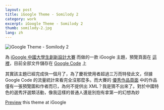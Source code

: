 ```yaml
---
layout: post
title: iGoogle Theme - Somilody 2
category: work
excerpt: iGoogle Theme - Somilody 2
thumb: somilody-2.jpg
lang: zh
---
```


<p><img src="{{ site.file }}/somilody-2.png" alt="iGoogle Theme - Somilody 2"></p>

<div class=txt>
<p>為 <a href="http://www.google.cn/intl/zh-CN/landing/igcontest09/">iGoogle 中國大學生創新設計大賽</a> 而做的一款 iGoogle 主題，預覽頁面在 <a href="http://www.google.com/ig/directory?hl=en&gl=us&type=themes&url=somilody.googlecode.com/files/somilody2.xml">這裡</a>，目前全部文件儲存在 <a href="http://code.google.com/p/somilody/">Google Code</a> 上</p>
<p>其實該主題已經完成快一個月了，為了慶祝使用者超過三万而特發此文，但據 Google Code 的流量統計來看完全沒那麼多。而大賽的 <a href="http://www.google.cn/intl/zh-CN/landing/igcontest09/themes/samples.html">優秀作品頁面</a> 中的作品僅有一張預覽圖和作者而已，為何不提供出 XML？我是猜不出來了。對於中國特色的選秀評選類活動，像我這樣的普通人還是別抱有拿第一的幻想為妙</p>

<p class=download><a href="http://www.google.com/ig/directory?hl=en&gl=us&type=themes&url=somilody.googlecode.com/files/somilody2.xml">Preview</a> this theme at iGoogle</p>
</div>
